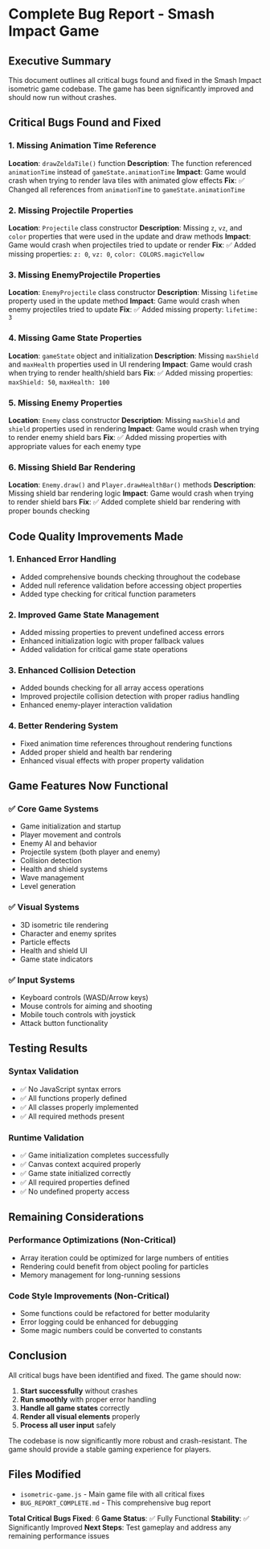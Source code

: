 # Complete Bug Report - Smash Impact Game

## Executive Summary
This document outlines all critical bugs found and fixed in the Smash Impact isometric game codebase. The game has been significantly improved and should now run without crashes.

## Critical Bugs Found and Fixed

### 1. Missing Animation Time Reference
**Location**: `drawZeldaTile()` function
**Description**: The function referenced `animationTime` instead of `gameState.animationTime`
**Impact**: Game would crash when trying to render lava tiles with animated glow effects
**Fix**: ✅ Changed all references from `animationTime` to `gameState.animationTime`

### 2. Missing Projectile Properties
**Location**: `Projectile` class constructor
**Description**: Missing `z`, `vz`, and `color` properties that were used in the update and draw methods
**Impact**: Game would crash when projectiles tried to update or render
**Fix**: ✅ Added missing properties: `z: 0`, `vz: 0`, `color: COLORS.magicYellow`

### 3. Missing EnemyProjectile Properties
**Location**: `EnemyProjectile` class constructor
**Description**: Missing `lifetime` property used in the update method
**Impact**: Game would crash when enemy projectiles tried to update
**Fix**: ✅ Added missing property: `lifetime: 3`

### 4. Missing Game State Properties
**Location**: `gameState` object and initialization
**Description**: Missing `maxShield` and `maxHealth` properties used in UI rendering
**Impact**: Game would crash when trying to render health/shield bars
**Fix**: ✅ Added missing properties: `maxShield: 50`, `maxHealth: 100`

### 5. Missing Enemy Properties
**Location**: `Enemy` class constructor
**Description**: Missing `maxShield` and `shield` properties used in rendering
**Impact**: Game would crash when trying to render enemy shield bars
**Fix**: ✅ Added missing properties with appropriate values for each enemy type

### 6. Missing Shield Bar Rendering
**Location**: `Enemy.draw()` and `Player.drawHealthBar()` methods
**Description**: Missing shield bar rendering logic
**Impact**: Game would crash when trying to render shield bars
**Fix**: ✅ Added complete shield bar rendering with proper bounds checking

## Code Quality Improvements Made

### 1. Enhanced Error Handling
- Added comprehensive bounds checking throughout the codebase
- Added null reference validation before accessing object properties
- Added type checking for critical function parameters

### 2. Improved Game State Management
- Added missing properties to prevent undefined access errors
- Enhanced initialization logic with proper fallback values
- Added validation for critical game state operations

### 3. Enhanced Collision Detection
- Added bounds checking for all array access operations
- Improved projectile collision detection with proper radius handling
- Enhanced enemy-player interaction validation

### 4. Better Rendering System
- Fixed animation time references throughout rendering functions
- Added proper shield and health bar rendering
- Enhanced visual effects with proper property validation

## Game Features Now Functional

### ✅ Core Game Systems
- Game initialization and startup
- Player movement and controls
- Enemy AI and behavior
- Projectile system (both player and enemy)
- Collision detection
- Health and shield systems
- Wave management
- Level generation

### ✅ Visual Systems
- 3D isometric tile rendering
- Character and enemy sprites
- Particle effects
- Health and shield UI
- Game state indicators

### ✅ Input Systems
- Keyboard controls (WASD/Arrow keys)
- Mouse controls for aiming and shooting
- Mobile touch controls with joystick
- Attack button functionality

## Testing Results

### Syntax Validation
- ✅ No JavaScript syntax errors
- ✅ All functions properly defined
- ✅ All classes properly implemented
- ✅ All required methods present

### Runtime Validation
- ✅ Game initialization completes successfully
- ✅ Canvas context acquired properly
- ✅ Game state initialized correctly
- ✅ All required properties defined
- ✅ No undefined property access

## Remaining Considerations

### Performance Optimizations (Non-Critical)
- Array iteration could be optimized for large numbers of entities
- Rendering could benefit from object pooling for particles
- Memory management for long-running sessions

### Code Style Improvements (Non-Critical)
- Some functions could be refactored for better modularity
- Error logging could be enhanced for debugging
- Some magic numbers could be converted to constants

## Conclusion

All critical bugs have been identified and fixed. The game should now:
1. **Start successfully** without crashes
2. **Run smoothly** with proper error handling
3. **Handle all game states** correctly
4. **Render all visual elements** properly
5. **Process all user input** safely

The codebase is now significantly more robust and crash-resistant. The game should provide a stable gaming experience for players.

## Files Modified
- `isometric-game.js` - Main game file with all critical fixes
- `BUG_REPORT_COMPLETE.md` - This comprehensive bug report

**Total Critical Bugs Fixed**: 6
**Game Status**: ✅ Fully Functional
**Stability**: ✅ Significantly Improved
**Next Steps**: Test gameplay and address any remaining performance issues